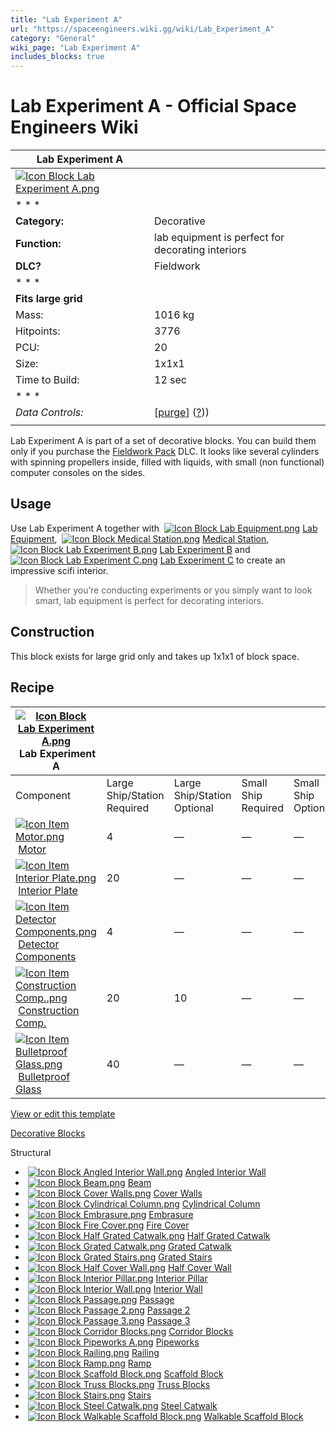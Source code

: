 ```yaml
---
title: "Lab Experiment A"
url: "https://spaceengineers.wiki.gg/wiki/Lab_Experiment_A"
category: "General"
wiki_page: "Lab Experiment A"
includes_blocks: true
---
```


# Lab Experiment A - Official Space Engineers Wiki

| Lab Experiment A |     |
| --- | --- |
| [![Icon Block Lab Experiment A.png](https://spaceengineers.wiki.gg/images/Icon_Block_Lab_Experiment_A.png?30fae7)](https://spaceengineers.wiki.gg/wiki/File:Icon_Block_Lab_Experiment_A.png) |     |
| * * * |     |
| **Category:** | Decorative |
| **Function:** | lab equipment is perfect for decorating interiors |
| **DLC?** | Fieldwork |
| * * * |     |
| **Fits large grid** |     |
| Mass: | 1016 kg |
| Hitpoints: | 3776 |
| PCU: | 20  |
| Size: | 1x1x1 |
| Time to Build: | 12 sec |
| * * * |     |
| _Data Controls:_ | \[[purge](https://spaceengineers.wiki.gg/wiki/Lab_Experiment_A?action=purge)\] ([?](https://spaceengineers.wiki.gg/wiki/Template:Info_Block))) |
|     |     |

Lab Experiment A is part of a set of decorative blocks. You can build them only if you purchase the [Fieldwork Pack](https://spaceengineers.wiki.gg/wiki/Fieldwork_Pack "Fieldwork Pack") DLC. It looks like several cylinders with spinning propellers inside, filled with liquids, with small (non functional) computer consoles on the sides.

## Usage

Use Lab Experiment A together with  [![Icon Block Lab Equipment.png](https://spaceengineers.wiki.gg/images/thumb/Icon_Block_Lab_Equipment.png/21px-Icon_Block_Lab_Equipment.png?cd80aa)](https://spaceengineers.wiki.gg/wiki/Lab_Equipment "Lab Equipment") [Lab Equipment](https://spaceengineers.wiki.gg/wiki/Lab_Equipment "Lab Equipment"),  [![Icon Block Medical Station.png](https://spaceengineers.wiki.gg/images/thumb/Icon_Block_Medical_Station.png/21px-Icon_Block_Medical_Station.png?c52274)](https://spaceengineers.wiki.gg/wiki/Medical_Station "Medical Station") [Medical Station](https://spaceengineers.wiki.gg/wiki/Medical_Station "Medical Station"),  [![Icon Block Lab Experiment B.png](https://spaceengineers.wiki.gg/images/thumb/Icon_Block_Lab_Experiment_B.png/21px-Icon_Block_Lab_Experiment_B.png?7c19dc)](https://spaceengineers.wiki.gg/wiki/Lab_Experiment_B "Lab Experiment B") [Lab Experiment B](https://spaceengineers.wiki.gg/wiki/Lab_Experiment_B "Lab Experiment B") and  [![Icon Block Lab Experiment C.png](https://spaceengineers.wiki.gg/images/thumb/Icon_Block_Lab_Experiment_C.png/21px-Icon_Block_Lab_Experiment_C.png?aa0f81)](https://spaceengineers.wiki.gg/wiki/Lab_Experiment_C "Lab Experiment C") [Lab Experiment C](https://spaceengineers.wiki.gg/wiki/Lab_Experiment_C "Lab Experiment C") to create an impressive scifi interior.

> Whether you’re conducting experiments or you simply want to look smart, lab equipment is perfect for decorating interiors.

## Construction

This block exists for large grid only and takes up 1x1x1 of block space.

## Recipe

| [![Icon Block Lab Experiment A.png](https://spaceengineers.wiki.gg/images/thumb/Icon_Block_Lab_Experiment_A.png/21px-Icon_Block_Lab_Experiment_A.png?30fae7)](https://spaceengineers.wiki.gg/wiki/Lab_Experiment_A "Lab Experiment A") Lab Experiment A |     |     |     |     |
| --- | --- | --- | --- | --- |
| Component | Large Ship/Station  <br>Required | Large Ship/Station  <br>Optional | Small Ship  <br>Required | Small Ship  <br>Optional |
| [![Icon Item Motor.png](https://spaceengineers.wiki.gg/images/thumb/Icon_Item_Motor.png/21px-Icon_Item_Motor.png?4a2f3f)](https://spaceengineers.wiki.gg/wiki/Motor "Motor") [Motor](https://spaceengineers.wiki.gg/wiki/Motor "Motor") | 4   | —   | —   | —   |
| [![Icon Item Interior Plate.png](https://spaceengineers.wiki.gg/images/thumb/Icon_Item_Interior_Plate.png/21px-Icon_Item_Interior_Plate.png?d80f8e)](https://spaceengineers.wiki.gg/wiki/Interior_Plate "Interior Plate") [Interior Plate](https://spaceengineers.wiki.gg/wiki/Interior_Plate "Interior Plate") | 20  | —   | —   | —   |
| [![Icon Item Detector Components.png](https://spaceengineers.wiki.gg/images/thumb/Icon_Item_Detector_Components.png/21px-Icon_Item_Detector_Components.png?ec13ed)](https://spaceengineers.wiki.gg/wiki/Detector_Components "Detector Components") [Detector Components](https://spaceengineers.wiki.gg/wiki/Detector_Components "Detector Components") | 4   | —   | —   | —   |
| [![Icon Item Construction Comp..png](https://spaceengineers.wiki.gg/images/thumb/Icon_Item_Construction_Comp..png/21px-Icon_Item_Construction_Comp..png?cdc26f)](https://spaceengineers.wiki.gg/wiki/Construction_Comp. "Construction Comp.") [Construction Comp.](https://spaceengineers.wiki.gg/wiki/Construction_Comp. "Construction Comp.") | 20  | 10  | —   | —   |
| [![Icon Item Bulletproof Glass.png](https://spaceengineers.wiki.gg/images/thumb/Icon_Item_Bulletproof_Glass.png/21px-Icon_Item_Bulletproof_Glass.png?1941ea)](https://spaceengineers.wiki.gg/wiki/Bulletproof_Glass "Bulletproof Glass") [Bulletproof Glass](https://spaceengineers.wiki.gg/wiki/Bulletproof_Glass "Bulletproof Glass") | 40  | —   | —   | —   |

[View or edit this template](https://spaceengineers.wiki.gg/wiki/Template:Navbox "Template:Navbox")

[Decorative Blocks](https://spaceengineers.wiki.gg/wiki/Category:Decorative "Category:Decorative")

Structural

*    [![Icon Block Angled Interior Wall.png](https://spaceengineers.wiki.gg/images/thumb/Icon_Block_Angled_Interior_Wall.png/21px-Icon_Block_Angled_Interior_Wall.png?a770d1)](https://spaceengineers.wiki.gg/wiki/Angled_Interior_Wall "Angled Interior Wall") [Angled Interior Wall](https://spaceengineers.wiki.gg/wiki/Angled_Interior_Wall "Angled Interior Wall")
*    [![Icon Block Beam.png](https://spaceengineers.wiki.gg/images/thumb/Icon_Block_Beam.png/21px-Icon_Block_Beam.png?3c214c)](https://spaceengineers.wiki.gg/wiki/Beam "Beam") [Beam](https://spaceengineers.wiki.gg/wiki/Beam "Beam")
*    [![Icon Block Cover Walls.png](https://spaceengineers.wiki.gg/images/thumb/Icon_Block_Cover_Walls.png/21px-Icon_Block_Cover_Walls.png?a3dcfd)](https://spaceengineers.wiki.gg/wiki/Cover_Walls "Cover Walls") [Cover Walls](https://spaceengineers.wiki.gg/wiki/Cover_Walls "Cover Walls")
*    [![Icon Block Cylindrical Column.png](https://spaceengineers.wiki.gg/images/thumb/Icon_Block_Cylindrical_Column.png/21px-Icon_Block_Cylindrical_Column.png?46ac4b)](https://spaceengineers.wiki.gg/wiki/Cylindrical_Column "Cylindrical Column") [Cylindrical Column](https://spaceengineers.wiki.gg/wiki/Cylindrical_Column "Cylindrical Column")
*    [![Icon Block Embrasure.png](https://spaceengineers.wiki.gg/images/thumb/Icon_Block_Embrasure.png/21px-Icon_Block_Embrasure.png?2824a0)](https://spaceengineers.wiki.gg/wiki/Embrasure "Embrasure") [Embrasure](https://spaceengineers.wiki.gg/wiki/Embrasure "Embrasure")
*    [![Icon Block Fire Cover.png](https://spaceengineers.wiki.gg/images/thumb/Icon_Block_Fire_Cover.png/21px-Icon_Block_Fire_Cover.png?5d2df6)](https://spaceengineers.wiki.gg/wiki/Fire_Cover "Fire Cover") [Fire Cover](https://spaceengineers.wiki.gg/wiki/Fire_Cover "Fire Cover")
*    [![Icon Block Half Grated Catwalk.png](https://spaceengineers.wiki.gg/images/thumb/Icon_Block_Half_Grated_Catwalk.png/21px-Icon_Block_Half_Grated_Catwalk.png?564f99)](https://spaceengineers.wiki.gg/wiki/Half_Grated_Catwalk "Half Grated Catwalk") [Half Grated Catwalk](https://spaceengineers.wiki.gg/wiki/Half_Grated_Catwalk "Half Grated Catwalk")
*    [![Icon Block Grated Catwalk.png](https://spaceengineers.wiki.gg/images/thumb/Icon_Block_Grated_Catwalk.png/21px-Icon_Block_Grated_Catwalk.png?73f123)](https://spaceengineers.wiki.gg/wiki/Grated_Catwalk "Grated Catwalk") [Grated Catwalk](https://spaceengineers.wiki.gg/wiki/Grated_Catwalk "Grated Catwalk")
*    [![Icon Block Grated Stairs.png](https://spaceengineers.wiki.gg/images/thumb/Icon_Block_Grated_Stairs.png/21px-Icon_Block_Grated_Stairs.png?d84175)](https://spaceengineers.wiki.gg/wiki/Grated_Stairs "Grated Stairs") [Grated Stairs](https://spaceengineers.wiki.gg/wiki/Grated_Stairs "Grated Stairs")
*    [![Icon Block Half Cover Wall.png](https://spaceengineers.wiki.gg/images/thumb/Icon_Block_Half_Cover_Wall.png/21px-Icon_Block_Half_Cover_Wall.png?2ff9f1)](https://spaceengineers.wiki.gg/wiki/Half_Cover_Wall "Half Cover Wall") [Half Cover Wall](https://spaceengineers.wiki.gg/wiki/Half_Cover_Wall "Half Cover Wall")
*    [![Icon Block Interior Pillar.png](https://spaceengineers.wiki.gg/images/thumb/Icon_Block_Interior_Pillar.png/21px-Icon_Block_Interior_Pillar.png?6628d5)](https://spaceengineers.wiki.gg/wiki/Interior_Pillar "Interior Pillar") [Interior Pillar](https://spaceengineers.wiki.gg/wiki/Interior_Pillar "Interior Pillar")
*    [![Icon Block Interior Wall.png](https://spaceengineers.wiki.gg/images/thumb/Icon_Block_Interior_Wall.png/21px-Icon_Block_Interior_Wall.png?b7891e)](https://spaceengineers.wiki.gg/wiki/Interior_Wall "Interior Wall") [Interior Wall](https://spaceengineers.wiki.gg/wiki/Interior_Wall "Interior Wall")
*    [![Icon Block Passage.png](https://spaceengineers.wiki.gg/images/thumb/Icon_Block_Passage.png/21px-Icon_Block_Passage.png?3fb6bc)](https://spaceengineers.wiki.gg/wiki/Passage "Passage") [Passage](https://spaceengineers.wiki.gg/wiki/Passage "Passage")
*    [![Icon Block Passage 2.png](https://spaceengineers.wiki.gg/images/thumb/Icon_Block_Passage_2.png/21px-Icon_Block_Passage_2.png?dd346e)](https://spaceengineers.wiki.gg/wiki/Passage_2 "Passage 2") [Passage 2](https://spaceengineers.wiki.gg/wiki/Passage_2 "Passage 2")
*    [![Icon Block Passage 3.png](https://spaceengineers.wiki.gg/images/thumb/Icon_Block_Passage_3.png/21px-Icon_Block_Passage_3.png?b3e57f)](https://spaceengineers.wiki.gg/wiki/Passage_3 "Passage 3") [Passage 3](https://spaceengineers.wiki.gg/wiki/Passage_3 "Passage 3")
*    [![Icon Block Corridor Blocks.png](https://spaceengineers.wiki.gg/images/thumb/Icon_Block_Corridor_Blocks.png/21px-Icon_Block_Corridor_Blocks.png?2bc136)](https://spaceengineers.wiki.gg/wiki/Corridor_Blocks "Corridor Blocks") [Corridor Blocks](https://spaceengineers.wiki.gg/wiki/Corridor_Blocks "Corridor Blocks")
*    [![Icon Block Pipeworks A.png](https://spaceengineers.wiki.gg/images/thumb/Icon_Block_Pipeworks_A.png/21px-Icon_Block_Pipeworks_A.png?8472b1)](https://spaceengineers.wiki.gg/wiki/Pipeworks "Pipeworks") [Pipeworks](https://spaceengineers.wiki.gg/wiki/Pipeworks "Pipeworks")
*    [![Icon Block Railing.png](https://spaceengineers.wiki.gg/images/thumb/Icon_Block_Railing.png/21px-Icon_Block_Railing.png?e65da0)](https://spaceengineers.wiki.gg/wiki/Railing "Railing") [Railing](https://spaceengineers.wiki.gg/wiki/Railing "Railing")
*    [![Icon Block Ramp.png](https://spaceengineers.wiki.gg/images/thumb/Icon_Block_Ramp.png/21px-Icon_Block_Ramp.png?5feae6)](https://spaceengineers.wiki.gg/wiki/Ramp "Ramp") [Ramp](https://spaceengineers.wiki.gg/wiki/Ramp "Ramp")
*    [![Icon Block Scaffold Block.png](https://spaceengineers.wiki.gg/images/thumb/Icon_Block_Scaffold_Block.png/21px-Icon_Block_Scaffold_Block.png?b16f74)](https://spaceengineers.wiki.gg/wiki/Scaffold_Block "Scaffold Block") [Scaffold Block](https://spaceengineers.wiki.gg/wiki/Scaffold_Block "Scaffold Block")
*    [![Icon Block Truss Blocks.png](https://spaceengineers.wiki.gg/images/thumb/Icon_Block_Truss_Blocks.png/21px-Icon_Block_Truss_Blocks.png?ee82ab)](https://spaceengineers.wiki.gg/wiki/Truss_Blocks "Truss Blocks") [Truss Blocks](https://spaceengineers.wiki.gg/wiki/Truss_Blocks "Truss Blocks")
*    [![Icon Block Stairs.png](https://spaceengineers.wiki.gg/images/thumb/Icon_Block_Stairs.png/21px-Icon_Block_Stairs.png?5296a7)](https://spaceengineers.wiki.gg/wiki/Stairs "Stairs") [Stairs](https://spaceengineers.wiki.gg/wiki/Stairs "Stairs")
*    [![Icon Block Steel Catwalk.png](https://spaceengineers.wiki.gg/images/thumb/Icon_Block_Steel_Catwalk.png/21px-Icon_Block_Steel_Catwalk.png?f2f08b)](https://spaceengineers.wiki.gg/wiki/Steel_Catwalk "Steel Catwalk") [Steel Catwalk](https://spaceengineers.wiki.gg/wiki/Steel_Catwalk "Steel Catwalk")
*    [![Icon Block Walkable Scaffold Block.png](https://spaceengineers.wiki.gg/images/thumb/Icon_Block_Walkable_Scaffold_Block.png/21px-Icon_Block_Walkable_Scaffold_Block.png?67af80)](https://spaceengineers.wiki.gg/wiki/Walkable_Scaffold_Block "Walkable Scaffold Block") [Walkable Scaffold Block](https://spaceengineers.wiki.gg/wiki/Walkable_Scaffold_Block "Walkable Scaffold Block")